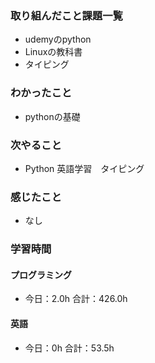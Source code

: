 ### 取り組んだこと課題一覧
- udemyのpython
- Linuxの教科書
- タイピング
### わかったこと
- pythonの基礎
### 次やること
- Python  英語学習　タイピング
### 感じたこと
- なし
### 学習時間
#### プログラミング
- 今日：2.0h 合計：426.0h
#### 英語
- 今日：0h 合計：53.5h